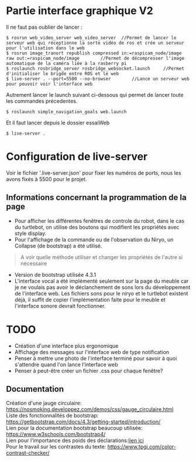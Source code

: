 # Partie interface graphique V2

Il ne faut pas oublier de lancer :

	$ rosrun web_video_server web_video_server 	//Permet de lancer le serveur web qui réceptionne la sorte vidéo de ros et crée un serveur pour l'utilisation dans le web
	$ rosrun image_tranort republish compressed in:=raspicam_node/image raw out:=raspicam_node/image		//Permet de décompresser l'image automatique de la caméra liée à la rasberry pi
	$ roslaunch rosbridge_server rosbridge_websocket.launch		//Permet d'initialiser le brigde entre ROS et le web
	$ live-server . --port=5500 --no-browser		//Lance un serveur web pour pouvoir voir l'interface web


Autrement lancer le launch suivant ci-dessous qui permet de lancer toute les commandes précedentes.

	$ roslaunch simple_navigation_goals web.launch
Et il faut lancer depuis le dossier essaiWeb

	$ live-server .

# Configuration de live-server
Voir le fichier '.live-server.json' pour fixer les numéros de ports, nous les avons fixés à 5500 pour le projet.

## Informations concernant la programmation de la page
- Pour afficher les différentes fenêtres de controle du robot, dans le cas du turtlebot, on utilise des boutons qui modifient les propriétés avec style display. 
- Pour l'affichage de la commande ou de l'observation du Niryo, un Collapse (de bootstrap) a été utilisé.  
> A voir quelle méthode utiliser et changer les propriétés de l'autre si nécessaire  
- Version de bootstrap utilisée 4.3.1
- L'interface vocal a été implémenté seulement sur la page du meuble car je ne voulais pas avoir le déclanchement de sons lors du développement de l'interface web. Les fichiers sons pour le niryo et le turtlebot existent déjà, il suffit de copier l'implémentation faite pour le meuble et l'interface sonore devrait fonctionner.


# TODO 
- Création d'une interface plus ergonomique
- Affichage des messages sur l'interface web de type notification
- Penser à mettre une photo de l'interface terminé pour savoir à quoi s'attendre quand l'on lance l'interface web
- Penser à peut-être créer un fichier .css pour chaque fenêtre?

## Documentation
Création d'une jauge circulaire: https://nosmoking.developpez.com/demos/css/gauge_circulaire.html  
Liste des fonctionnalités de bootstrap: https://getbootstrap.com/docs/4.3/getting-started/introduction/  
Lien pour la documentation bootstrap beaucoup utilisée: https://www.w3schools.com/bootstrap4/  
Lien pour l'importance des poids des déclarations:[lien ici](https://www.emmanuelbeziat.com/blog/principes-du-css-poids-des-declarations/ "lien rapide")  
Pour le travail sur les contrastes du texte: https://www.tpgi.com/color-contrast-checker/

